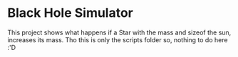 # Black Hole Simulator
This project shows what happens if a Star with the mass and sizeof the sun, increases its mass.
Tho this is only the scripts folder so, nothing to do here :'D
